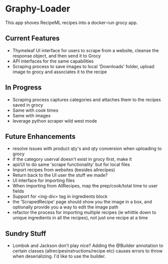 # Graphy-Loader

This app shoves RecipeML recipes into a docker-run grocy app.

## Current Features

- Thymeleaf UI interface for users to scrape from a website, cleanse the response object, and then send it to Grocy
- API interfaces for the same capabilities
- Scraping process to save images to local 'Downloads' folder, upload image to grocy and associates it to the recipe

## In Progress

- Scraping process captures categories and attaches them to the recipes saved in grocy
- Same with cook times
- Same with images
- leverage python scraper wild west mode

## Future Enhancements

- resolve issues with product qty's and qty conversion when uploading to grocy
- if the category userval doesn't exist in grocy first, make it
- api/UI to do same 'scrape functionality' but for local files
- Import recipes from websites (besides allrecipes)
- Return back to the UI user the stuff we made?
- UI interface for importing files
- When importing from AllRecipes, map the prep/cook/total time to user fields
- Support for \<ing-div\> tag in ingredients block
- the 'ScrapedRecipe' page should show you the image in a box, and optionally provide you a way to edit the image path
- refactor the process for importing multiple recipes (ie whittle down to unique ingredients in all the recipes), not just one recipe at a time

## Sundry Stuff

- Lombok and Jackson don't play nice? Adding the @Builder annotation to certain classes (allrecipesinstructions/recipe etc) causes errors to throw when deserializing. I'd like to use the builder.
